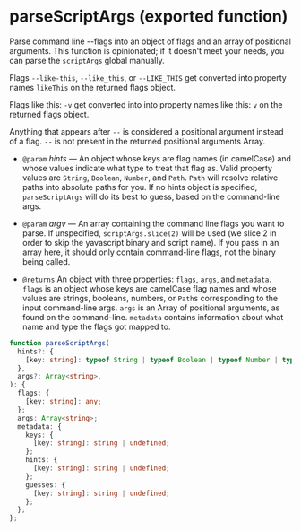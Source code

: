 <!-- INPUT:
/**
 * Parse command line --flags into an object of flags and an array of
 * positional arguments. This function is opinionated; if it doesn't meet your
 * needs, you can parse the `scriptArgs` global manually.
 *
 * Flags `--like-this`, `--like_this`, or `--LIKE_THIS` get converted into
 * property names `likeThis` on the returned flags object.
 *
 * Flags like this: `-v` get converted into into property names like this: `v`
 * on the returned flags object.
 *
 * Anything that appears after `--` is considered a positional argument instead
 * of a flag. `--` is not present in the returned positional arguments Array.
 *
 * @param hints - An object whose keys are flag names (in camelCase) and whose values indicate what type to treat that flag as. Valid property values are `String`, `Boolean`, `Number`, and `Path`. `Path` will resolve relative paths into absolute paths for you. If no hints object is specified, `parseScriptArgs` will do its best to guess, based on the command-line args.
 * @param argv - An array containing the command line flags you want to parse. If unspecified, `scriptArgs.slice(2)` will be used (we slice 2 in order to skip the yavascript binary and script name). If you pass in an array here, it should only contain command-line flags, not the binary being called.
 *
 * @returns An object with three properties: `flags`, `args`, and `metadata`. `flags` is an object whose keys are camelCase flag names and whose values are strings, booleans, numbers, or `Path`s corresponding to the input command-line args. `args` is an Array of positional arguments, as found on the command-line. `metadata` contains information about what name and type the flags got mapped to.
 */
export function parseScriptArgs(
  hints?: {
    [key: string]: typeof String | typeof Boolean | typeof Number | typeof Path;
  },
  args?: Array<string>
): {
  flags: { [key: string]: any };
  args: Array<string>;
  metadata: {
    keys: {
      [key: string]: string | undefined;
    };
    hints: {
      [key: string]: string | undefined;
    };
    guesses: {
      [key: string]: string | undefined;
    };
  };
};

-->
# parseScriptArgs (exported function)

Parse command line --flags into an object of flags and an array of
positional arguments. This function is opinionated; if it doesn't meet your
needs, you can parse the `scriptArgs` global manually.

Flags `--like-this`, `--like_this`, or `--LIKE_THIS` get converted into
property names `likeThis` on the returned flags object.

Flags like this: `-v` get converted into into property names like this: `v`
on the returned flags object.

Anything that appears after `--` is considered a positional argument instead
of a flag. `--` is not present in the returned positional arguments Array.

- `@param` _hints_ — An object whose keys are flag names (in camelCase) and whose values indicate what type to treat that flag as. Valid property values are `String`, `Boolean`, `Number`, and `Path`. `Path` will resolve relative paths into absolute paths for you. If no hints object is specified, `parseScriptArgs` will do its best to guess, based on the command-line args.
- `@param` _argv_ — An array containing the command line flags you want to parse. If unspecified, `scriptArgs.slice(2)` will be used (we slice 2 in order to skip the yavascript binary and script name). If you pass in an array here, it should only contain command-line flags, not the binary being called.

- `@returns` An object with three properties: `flags`, `args`, and `metadata`. `flags` is an object whose keys are camelCase flag names and whose values are strings, booleans, numbers, or `Path`s corresponding to the input command-line args. `args` is an Array of positional arguments, as found on the command-line. `metadata` contains information about what name and type the flags got mapped to.

```ts
function parseScriptArgs(
  hints?: {
    [key: string]: typeof String | typeof Boolean | typeof Number | typeof Path;
  },
  args?: Array<string>,
): {
  flags: {
    [key: string]: any;
  };
  args: Array<string>;
  metadata: {
    keys: {
      [key: string]: string | undefined;
    };
    hints: {
      [key: string]: string | undefined;
    };
    guesses: {
      [key: string]: string | undefined;
    };
  };
};
```

<!-- OUTPUT.frontmatter:
null
-->
<!-- OUTPUT.warnings:
[]
-->
